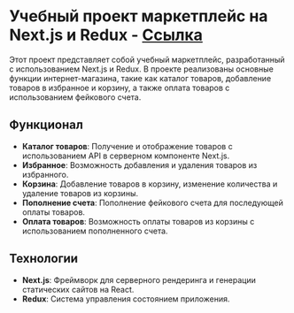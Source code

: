 # Учебный проект маркетплейс на Next.js и Redux - [Ссылка](https://nextjs-marketplace-redux.vercel.app/)

Этот проект представляет собой учебный маркетплейс, разработанный с использованием Next.js и Redux.
В проекте реализованы основные функции интернет-магазина, такие как каталог товаров, добавление товаров в избранное и корзину, а также оплата товаров с использованием фейкового счета.

## Функционал

- **Каталог товаров**: Получение и отображение товаров с использованием API в серверном компоненте Next.js.
- **Избранное**: Возможность добавления и удаления товаров из избранного.
- **Корзина**: Добавление товаров в корзину, изменение количества и удаление товаров из корзины.
- **Пополнение счета**: Пополнение фейкового счета для последующей оплаты товаров.
- **Оплата товаров**: Возможность оплаты товаров из корзины с использованием пополненного счета.

## Технологии
- **Next.js**: Фреймворк для серверного рендеринга и генерации статических сайтов на React.
- **Redux**: Система управления состоянием приложения.
